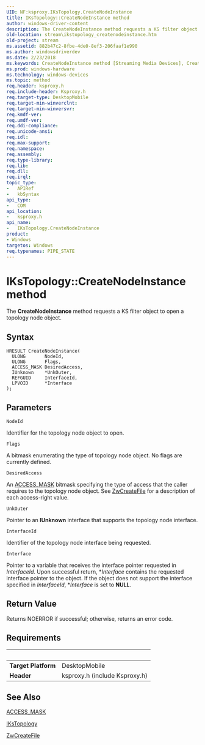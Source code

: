 ```yaml
---
UID: NF:ksproxy.IKsTopology.CreateNodeInstance
title: IKsTopology::CreateNodeInstance method
author: windows-driver-content
description: The CreateNodeInstance method requests a KS filter object to open a topology node object.
old-location: stream\ikstopology_createnodeinstance.htm
old-project: stream
ms.assetid: 882b47c2-8fbe-4de0-8ef3-206faaf1e990
ms.author: windowsdriverdev
ms.date: 2/23/2018
ms.keywords: CreateNodeInstance method [Streaming Media Devices], CreateNodeInstance method [Streaming Media Devices], IKsTopology interface, CreateNodeInstance,IKsTopology.CreateNodeInstance, IKsTopology, IKsTopology interface [Streaming Media Devices], CreateNodeInstance method, IKsTopology::CreateNodeInstance, ksproxy/IKsTopology::CreateNodeInstance, ksproxy_91ff533c-4aa9-43db-9165-1c0c6f395393.xml, stream.ikstopology_createnodeinstance
ms.prod: windows-hardware
ms.technology: windows-devices
ms.topic: method
req.header: ksproxy.h
req.include-header: Ksproxy.h
req.target-type: DesktopMobile
req.target-min-winverclnt: 
req.target-min-winversvr: 
req.kmdf-ver: 
req.umdf-ver: 
req.ddi-compliance: 
req.unicode-ansi: 
req.idl: 
req.max-support: 
req.namespace: 
req.assembly: 
req.type-library: 
req.lib: 
req.dll: 
req.irql: 
topic_type:
-	APIRef
-	kbSyntax
api_type:
-	COM
api_location:
-	ksproxy.h
api_name:
-	IKsTopology.CreateNodeInstance
product:
- Windows
targetos: Windows
req.typenames: PIPE_STATE
---
```



# IKsTopology::CreateNodeInstance method
The <b>CreateNodeInstance</b> method requests a KS filter object to open a topology node object.

## Syntax

```
HRESULT CreateNodeInstance(
  ULONG       NodeId,
  ULONG       Flags,
  ACCESS_MASK DesiredAccess,
  IUnknown    *UnkOuter,
  REFGUID     InterfaceId,
  LPVOID      *Interface
);
```

## Parameters

`NodeId`

Identifier for the topology node object to open.

`Flags`

A bitmask enumerating the type of topology node object. No flags are currently defined.

`DesiredAccess`

An <a href="https://msdn.microsoft.com/library/windows/hardware/ff540466">ACCESS_MASK</a> bitmask specifying the type of access that the caller requires to the topology node object. See <a href="https://msdn.microsoft.com/library/windows/hardware/ff566424">ZwCreateFile</a> for a description of each access-right value.

`UnkOuter`

Pointer to an <b>IUnknown</b> interface that supports the topology node interface.

`InterfaceId`

Identifier of the topology node interface being requested.

`Interface`

Pointer to a variable that receives the interface pointer requested in <i>InterfaceId</i>. Upon successful return, *<i>Interface</i> contains the requested interface pointer to the object. If the object does not support the interface specified in <i>InterfaceId</i>, *<i>Interface</i> is set to <b>NULL</b>.


## Return Value

Returns NOERROR if successful; otherwise, returns an error code.


## Requirements
| &nbsp; | &nbsp; |
| ---- |:---- |
| **Target Platform** | DesktopMobile |
| **Header** | ksproxy.h (include Ksproxy.h) |

## See Also

<a href="https://msdn.microsoft.com/library/windows/hardware/ff540466">ACCESS_MASK</a>



<a href="https://msdn.microsoft.com/library/windows/hardware/ff560737">IKsTopology</a>



<a href="https://msdn.microsoft.com/library/windows/hardware/ff566424">ZwCreateFile</a>